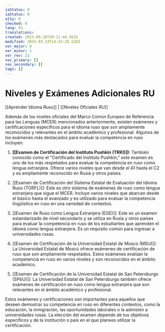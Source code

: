 ```yaml
---
iaStatus: 0
iaStatus: 0
a11y: 0
checked: 0
lang: ES
translations: 
created: 2023-09-18T20:11:44.563Z
modified: 2024-03-13T14:33:29.520Z
ver_major: 0
ver_minor: 1
ver_rev: 21
nav_primary: []
nav_secondary: []
tags: []
---
```

# Niveles y Exámenes Adicionales RU

[[Aprender Idioma Ruso]] | [[Niveles Oficiales RU]] 

Además de los niveles oficiales del Marco Común Europeo de Referencia para las Lenguas (MCER) mencionados anteriormente, existen exámenes y certificaciones específicos para el idioma ruso que son ampliamente reconocidos y relevantes en el ámbito académico y profesional. Algunos de los exámenes más destacados para evaluar la competencia en ruso incluyen:

1. **[[Examen de Certificación del Instituto Pushkin (TRKI)]]:** También conocido como el "Certificado del Instituto Pushkin," este examen es uno de los más respetados para evaluar la competencia en ruso como lengua extranjera. Ofrece varios niveles que van desde el A1 hasta el C2 y es ampliamente reconocido en Rusia y otros países.
    
2. [[Examen de Certificación del Sistema Estatal de Evaluación del Idioma Ruso (TORFL)]]: Este es otro sistema de exámenes de ruso como lengua extranjera que sigue el MCER. Incluye varios niveles que abarcan desde el básico hasta el avanzado y es utilizado para evaluar la competencia lingüística en ruso en una variedad de contextos.
    
3. [[Examen de Ruso como Lengua Extranjera (EGE)]]: Este es un examen estandarizado de nivel secundario y se utiliza en Rusia y otros países para evaluar la competencia en ruso de los estudiantes que aprenden el idioma como lengua extranjera. Es un requisito común para ingresar a universidades rusas.
    
4. [[Examen de Certificación de la Universidad Estatal de Moscú (MSU)]]: La Universidad Estatal de Moscú ofrece exámenes de certificación de ruso que son ampliamente respetados. Estos exámenes evalúan la competencia en ruso en varios niveles y son reconocidos en el ámbito académico.
    
5. [[Examen de Certificación de la Universidad Estatal de San Petersburgo (SPbU)]]: La Universidad Estatal de San Petersburgo también ofrece exámenes de certificación en ruso como lengua extranjera que son relevantes en el ámbito académico y profesional.
    

Estos exámenes y certificaciones son importantes para aquellos que deseen demostrar su competencia en ruso en diferentes contextos, como la educación, la inmigración, las oportunidades laborales o la admisión a universidades rusas. La elección del examen depende de tus objetivos específicos y de la institución o país en el que planees utilizar la certificación.